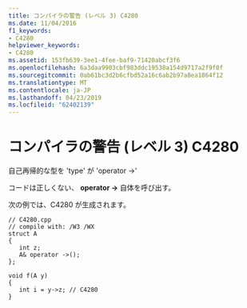 ```yaml
---
title: コンパイラの警告 (レベル 3) C4280
ms.date: 11/04/2016
f1_keywords:
- C4280
helpviewer_keywords:
- C4280
ms.assetid: 153fb639-3ee1-4fee-baf9-71420abcf3f6
ms.openlocfilehash: 6a3daa9903cbf983ddc19538a154d9717a2f9f0f
ms.sourcegitcommit: 0ab61bc3d2b6cfbd52a16c6ab2b97a8ea1864f12
ms.translationtype: MT
ms.contentlocale: ja-JP
ms.lasthandoff: 04/23/2019
ms.locfileid: "62402139"
---
```

# <a name="compiler-warning-level-3-c4280"></a>コンパイラの警告 (レベル 3) C4280

自己再帰的な型を 'type' が 'operator ->'

コードは正しくない、 **operator ->** 自体を呼び出す。

次の例では、C4280 が生成されます。

```
// C4280.cpp
// compile with: /W3 /WX
struct A
{
   int z;
   A& operator ->();
};

void f(A y)
{
   int i = y->z; // C4280
}
```